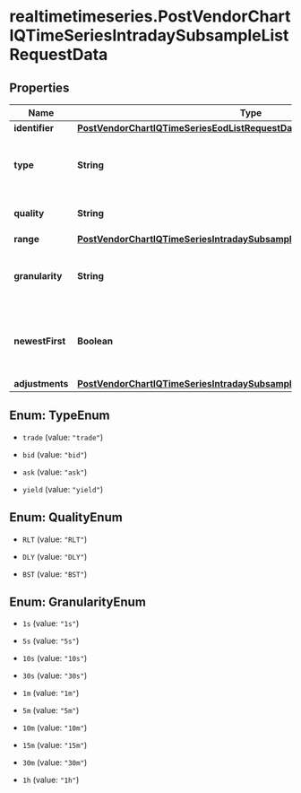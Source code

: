 # realtimetimeseries.PostVendorChartIQTimeSeriesIntradaySubsampleListRequestData

## Properties

Name | Type | Description | Notes
------------ | ------------- | ------------- | -------------
**identifier** | [**PostVendorChartIQTimeSeriesEodListRequestDataIdentifier**](PostVendorChartIQTimeSeriesEodListRequestDataIdentifier.md) |  | 
**type** | **String** | Type of the price as configured for the customer. | [optional] [default to &#39;trade&#39;]
**quality** | **String** | Quality of the price. | [optional] [default to &#39;DLY&#39;]
**range** | [**PostVendorChartIQTimeSeriesIntradaySubsampleListRequestDataRange**](PostVendorChartIQTimeSeriesIntradaySubsampleListRequestDataRange.md) |  | 
**granularity** | **String** | Subsample granularities suitable for intraday data. | [optional] [default to &#39;1h&#39;]
**newestFirst** | **Boolean** | Deliver the chronological last part of the requested data first. | [optional] [default to false]
**adjustments** | [**PostVendorChartIQTimeSeriesIntradaySubsampleGetRequestDataAdjustments**](PostVendorChartIQTimeSeriesIntradaySubsampleGetRequestDataAdjustments.md) |  | [optional] 



## Enum: TypeEnum


* `trade` (value: `"trade"`)

* `bid` (value: `"bid"`)

* `ask` (value: `"ask"`)

* `yield` (value: `"yield"`)





## Enum: QualityEnum


* `RLT` (value: `"RLT"`)

* `DLY` (value: `"DLY"`)

* `BST` (value: `"BST"`)





## Enum: GranularityEnum


* `1s` (value: `"1s"`)

* `5s` (value: `"5s"`)

* `10s` (value: `"10s"`)

* `30s` (value: `"30s"`)

* `1m` (value: `"1m"`)

* `5m` (value: `"5m"`)

* `10m` (value: `"10m"`)

* `15m` (value: `"15m"`)

* `30m` (value: `"30m"`)

* `1h` (value: `"1h"`)




